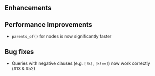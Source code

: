 ## Enhancements

## Performance Improvements

- `parents_of()` for nodes is now significantly faster
 
## Bug fixes

- Queries with negative clauses (e.g. `[!k]`, `[k!=v]`) now work correctly (#13 & #52) 
